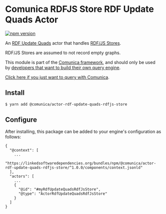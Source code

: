 # Comunica RDFJS Store RDF Update Quads Actor

[![npm version](https://badge.fury.io/js/%40comunica%2Factor-rdf-update-quads-rdfjs-store.svg)](https://www.npmjs.com/package/@comunica/actor-rdf-update-quads-rdfjs-store)

An [RDF Update Quads](https://github.com/comunica/comunica/tree/master/packages/bus-rdf-update-quads) actor
that handles [RDF/JS Stores](https://comunica.dev/docs/query/advanced/rdfjs_querying/).

RDF/JS Stores are assumed to not record empty graphs.

This module is part of the [Comunica framework](https://github.com/comunica/comunica),
and should only be used by [developers that want to build their own query engine](https://comunica.dev/docs/modify/).

[Click here if you just want to query with Comunica](https://comunica.dev/docs/query/).

## Install

```bash
$ yarn add @comunica/actor-rdf-update-quads-rdfjs-store
```

## Configure

After installing, this package can be added to your engine's configuration as follows:
```text
{
  "@context": [
    ...
    "https://linkedsoftwaredependencies.org/bundles/npm/@comunica/actor-rdf-update-quads-rdfjs-store/^1.0.0/components/context.jsonld"  
  ],
  "actors": [
    ...
    {
      "@id": "#myRdfUpdateQuadsRdfJsStore",
      "@type": "ActorRdfUpdateQuadsRdfJsStore"
    }
  ]
}
```
